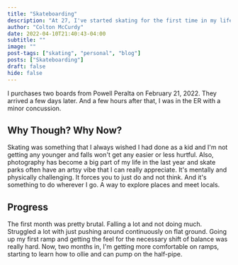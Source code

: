 ```yaml
---
title: "Skateboarding"
description: "At 27, I've started skating for the first time in my life. I've never snowboarded or surfed."
author: "Colton McCurdy"
date: 2022-04-10T21:40:43-04:00
subtitle: ""
image: ""
post-tags: ["skating", "personal", "blog"]
posts: ["Skateboarding"]
draft: false
hide: false
---
```


I purchases two boards from Powell Peralta on February 21, 2022. They arrived a
few days later. And a few hours after that, I was in the ER with a minor concussion.

## Why Though? Why Now?

Skating was something that I always wished I had done as a kid and I'm not getting
any younger and falls won't get any easier or less hurtful. Also, photography
has become a big part of my life in the last year and skate parks often have an
artsy vibe that I can really appreciate. It's mentally and physically challenging.
It forces you to just do and not think. And it's something to do wherever I go. A
way to explore places and meet locals.

## Progress

The first month was pretty brutal. Falling a lot and not doing much. Struggled
a lot with just pushing around continuously on flat ground. Going up my first ramp
and getting the feel for the necessary shift of balance was really hard. Now,
two months in, I'm getting more comfortable on ramps, starting to learn how to ollie
and can pump on the half-pipe.
